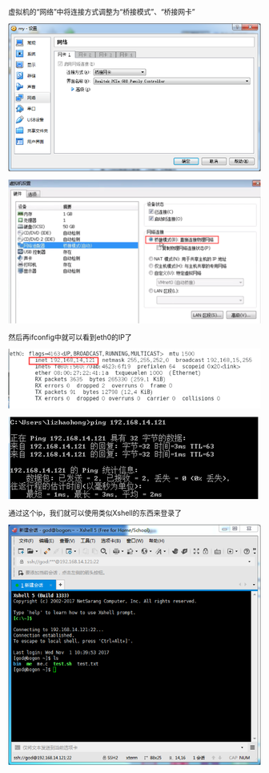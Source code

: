 虚拟机的“网络”中将连接方式调整为“桥接模式”、“桥接网卡”

![](/assets/zxcxczxczxczxcimport.png)

![](/assets/adasdasdwqeqweqwe.png)

然后再ifconfig中就可以看到eth0的IP了

![](/assets/asddsasadasdsadsaddasimport.png)

![](/assets/zzxzx8848484848484import.png)

通过这个ip，我们就可以使用类似Xshell的东西来登录了

![](/assets/611b8e1d-2f9f-42a8-8b51-f24b9e34fff1import.png)

